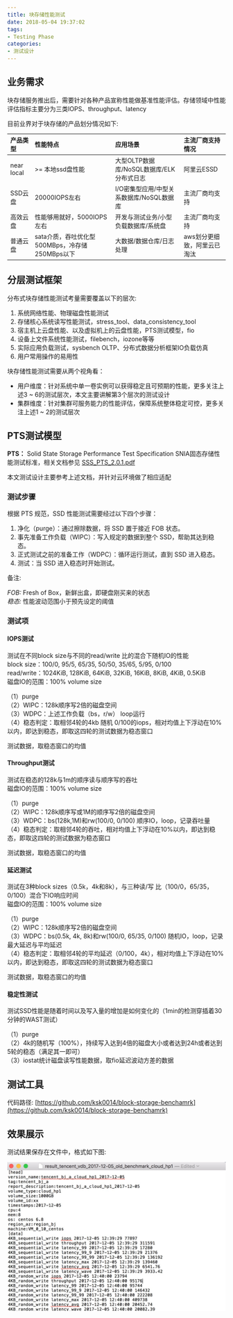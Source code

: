 ```yaml
---
title: 块存储性能测试
date: 2018-05-04 19:37:02
tags:
- Testing Phase
categories:
- 测试设计
---
```


## 业务需求 ##

块存储服务推出后，需要针对各种产品宣称性能做基准性能评估。存储领域中性能评估指标主要分为三类IOPS、throughput、latency

目前业界对于块存储的产品划分情况如下:

|  产品类型      | 性能特点 |  应用场景  |  主流厂商支持情况  |
| :-------      | :---- | :--- | :---- |
| near local    | >= 本地ssd盘性能 | 大型OLTP数据库/NoSQL数据库/ELK分布式日志 | 阿里云ESSD |
| SSD云盘 |  20000IOPS左右 | I/O密集型应用/中型关系数据库/NoSQL数据库 | 主流厂商均支持 |
| 高效云盘 |  性能够用就好，5000IOPS左右 | 开发与测试业务/小型负载数据库/系统盘 | 主流厂商均支持 |
| 普通云盘 |  sata介质，吞吐优化型500MBps，冷存储250MBps以下 | 大数据/数据仓库/日志处理 | aws划分更细致，阿里云已淘汰 |

## 分层测试框架 ##

分布式块存储性能测试考量需要覆盖以下的层次:

1. 系统网络性能、物理磁盘性能测试
2. 存储核心系统读写性能测试，stress_tool、data_consistency_tool
3. 宿主机上云盘性能、以及虚拟机上的云盘性能，PTS测试模型，fio
4. 设备上文件系统性能测试，filebench，iozone等等
5. 实际应用负载测试，sysbench OLTP、分布式数据分析框架IO负载仿真
6. 用户常用操作的易用性

块存储性能测试需要从两个视角看：

* 用户维度：针对系统中单一卷实例可以获得稳定且可预期的性能，更多关注上述3 ~ 6的测试层次，本文主要讲解第3个层次的测试设计
* 集群维度：针对集群可服务能力的性能评估，保障系统整体稳定可控，更多关注上述1 ~ 2的测试层次

## PTS测试模型 ##
**PTS：** Solid State Storage Performance Test Specification 
SNIA固态存储性能测试标准，相关文档参见 [SSS_PTS_2.0.1.pdf](https://www.snia.org/sites/default/files/technical_work/PTS/SSS_PTS_2.0.1.pdf)

本文测试设计主要参考上述文档，并针对云环境做了相应适配

### 测试步骤 ###

根据 PTS 规范，SSD 性能测试需要经过以下四个步骤：

1. 净化（purge）：通过擦除数据，将 SSD 置于接近 FOB 状态。
2. 事先准备工作负载（WIPC）：写入规定的数据到整个 SSD，帮助其达到稳态。
3. 正式测试之前的准备工作（WDPC）：循环运行测试，直到 SSD 进入稳态。
4. 测试：当 SSD 进入稳态时开始测试。

备注:

*FOB:* Fresh of Box，新鲜出盒，即硬盘刚买来的状态  
*稳态:* 性能波动范围小于预先设定的阈值
 

### 测试项 ###
#### IOPS测试 ####
测试在不同block size与不同的read/write 比的混合下随机IO的性能  
block size：100/0, 95/5, 65/35, 50/50, 35/65, 5/95, 0/100  
read/write：1024KiB, 128KiB, 64KiB, 32KiB, 16KiB, 8KiB, 4KiB, 0.5KiB   
磁盘IO的范围：100% volume size

（1）purge  
（2）WIPC：128k顺序写2倍的磁盘空间  
（3）WDPC：上述工作负载（bs，r/w） loop运行  
（4）稳态判定：取相邻4轮的4kb 随机 0/100的iops，相对均值上下浮动在10%以内，即达到稳态，即取这四轮的测试数据为稳态窗口

测试数据，取稳态窗口的均值

#### Throughput测试 ####
测试在稳态的128k与1m的顺序读与顺序写的吞吐  
磁盘IO的范围：100% volume size

（1）purge  
（2）WIPC：128k顺序写或1M的顺序写2倍的磁盘空间  
（3）WDPC：bs(128k,1M)和rw(100/0, 0/100) 顺序IO，loop，记录吞吐量  
（4）稳态判定：取相邻4轮的吞吐，相对均值上下浮动在10%以内，即达到稳态，即取这四轮的测试数据为稳态窗口

测试数据，取稳态窗口的均值

#### 延迟测试 ####

测试在3种block sizes（0.5k，4k和8k），与三种读/写 比（100/0，65/35，0/100）混合下IO响应时间  
磁盘IO的范围：100% volume size

（1）purge  
（2）WIPC：128k顺序写2倍的磁盘空间  
（3）WDPC：bs(0.5k, 4k, 8k)和rw(100/0,  65/35, 0/100) 随机IO，loop，记录最大延迟与平均延迟  
（4）稳态判定：取相邻4轮的平均延迟（0/100，4k），相对均值上下浮动在10%以内，即达到稳态，即取这四轮的测试数据为稳态窗口

测试数据，取稳态窗口的均值

#### 稳定性测试 ####

测试SSD性能是随着时间以及写入量的增加是如何变化的（1min的检测穿插着30分钟的WAST测试）

（1）purge  
（2）4k的随机写（100%），持续写入达到4倍的磁盘大小或者达到24h或者达到5轮的稳态（满足其一即可）  
（3）iostat统计磁盘读写性能数据，取fio延迟波动方差的数据

## 测试工具 ##

代码路径: [https://github.com/ksk0014/block-storage-benchamrk](https://github.com/ksk0014/block-storage-benchamrk)

## 效果展示 ##

测试结果保存在文件中，格式如下图:

![性能测试结果](块存储性能测试/perf_tool_result.jpeg)

